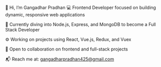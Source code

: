 👋 Hi, I’m Gangadhar Pradhan
💻 Frontend Developer focused on building dynamic, responsive web applications

🌱 Currently diving into Node.js, Express, and MongoDB to become a Full Stack Developer

⚙️ Working on projects using React, Vue.js, Redux, and Vuex

🤝 Open to collaboration on frontend and full-stack projects

📬 Reach me at: gangadharpradhan425@gmail.com
